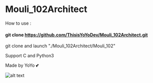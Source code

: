 # Mouli_102Architect

How to use :
#### git clone https://github.com/ThisisYoYoDev/Mouli_102Architect.git

git clone and launch "./Mouli_102Architect/Mouli_102"

Support C and Python3

Made by YoYo :two_hearts:

![alt text](https://i.ibb.co/YbjHCjK/Mouli-102architect.png)
